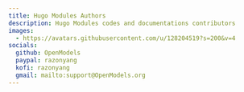 ```yaml
---
title: Hugo Modules Authors
description: Hugo Modules codes and documentations contributors
images:
  - https://avatars.githubusercontent.com/u/128204519?s=200&v=4
socials:
  github: OpenModels
  paypal: razonyang
  kofi: razonyang
  gmail: mailto:support@OpenModels.org
---
```

